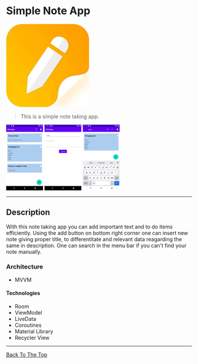 # Simple Note App 

![Logo Image](https://github.com/bisht2961/NotesApp/blob/master/assets/logo.jpg)

> This is a simple note taking app.
<p float="left">
  <img src="https://github.com/bisht2961/NotesApp/blob/master/assets/Screenshot_1623048130.png" width="100" />
  <img src="https://github.com/bisht2961/NotesApp/blob/master/assets/Screenshot_1623047923.png" width="100" /> 
  <img src="https://github.com/bisht2961/NotesApp/blob/master/assets/Screenshot_1623048058.png" width="100" />
</p>

---

## Description
 
With this note taking app you can add important text and to do items efficiently. Using the add button on bottom right corner one can insert new note giving proper title, to differentitate and relevant data reagarding the same in description. One can search in the menu bar if you can't find your note manually.

### Architecture 
- MVVM 
#### Technologies

- Room  
- ViewModel
- LiveData
- Coroutines 
- Material Library
- Recycler View 

---

[Back To The Top](#read-me-template)
